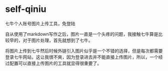 # self-qiniu
七牛个人账号图片上传工具，免登陆

自从使用了markdown写作之后，图片一直是一个头疼的问题，我接触七牛算是比较早的，对于图片处理，首先就想到了七牛。

将图片上传到七牛然后时候外链引入图片似乎是一个不错的选择，但是每次都需要登录七牛网站，这让我很不爽，因为登录进去并不能直接上传图片，所以，一个经过配置可以直接上传图片的工具就显得很重要了。
